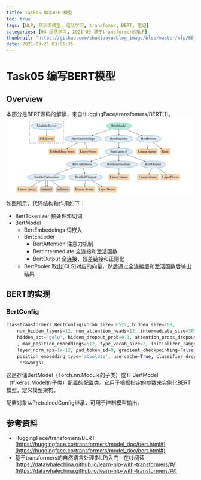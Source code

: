 ```yaml
---
title: Task05 编写BERT模型
toc: true
tags: [NLP, 预训练模型, 组队学习, transfomer, BERT, 笔记]
categories: [04 组队学习, 2021-09 基于transformer的NLP]
thumbnail: "https://github.com/chuxiaoyu/blog_image/blob/master/nlp/00_bg.png?raw=true"
date: 2021-09-21 03:01:35
---
```

# Task05 编写BERT模型
## Overview
本部分是BERT源码的解读，来自HuggingFace/transfomers/BERT[1]。
<img src="https://github.com/chuxiaoyu/blog_image/blob/master/nlp/bert_1.png?raw=true" width="600" alt="" align="center" />

如图所示，代码结构和作用如下：

- BertTokenizer 预处理和切词
- BertModel
    - BertEmbeddings 词嵌入
    - BertEncoder
        + BertAttention 注意力机制
        + BertIntermediate 全连接和激活函数
        + BertOutput 全连接、残差链接和正则化
    - BertPooler 取出[CLS]对应的向量，然后通过全连接层和激活函数后输出结果

## BERT的实现
### BertConfig
~~~python
classtransformers.BertConfig(vocab_size=30522, hidden_size=768, 
    num_hidden_layers=12, num_attention_heads=12, intermediate_size=3072, 
    hidden_act='gelu', hidden_dropout_prob=0.1, attention_probs_dropout_prob=0.1
    , max_position_embeddings=512, type_vocab_size=2, initializer_range=0.02, 
    layer_norm_eps=1e-12, pad_token_id=0, gradient_checkpointing=False, 
    position_embedding_type='absolute', use_cache=True, classifier_dropout=None,
     **kwargs)
~~~
这是存储BertModel（Torch.nn.Module的子类）或TFBertModel（tf.keras.Model的子类）配置的配置类。它用于根据指定的参数来实例化BERT模型，定义模型架构。

配置对象从PretrainedConfig继承，可用于控制模型输出。


## 参考资料
- HuggingFace/transfomers/BERT [https://huggingface.co/transformers/model_doc/bert.html#](https://huggingface.co/transformers/model_doc/bert.html#)
- 基于transformers的自然语言处理(NLP)入门--在线阅读 [https://datawhalechina.github.io/learn-nlp-with-transformers/#/](https://datawhalechina.github.io/learn-nlp-with-transformers/#/)
